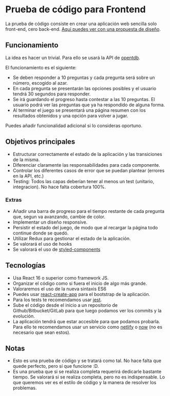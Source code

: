 # Prueba de código para Frontend
La prueba de código consiste en crear una aplicación web sencilla solo front-end, cero back-end. [Aqui puedes ver con una propuesta de diseño](https://github.com/ElParking/code-test/blob/master/font-end/sample-designs.md).

## Funcionamiento
La idea es hacer un trivial. Para ello se usará la API de [opentdb](https://opentdb.com/).

El funcionamiento es el siguiente:
- Se deben responder a 10 preguntas y cada pregunta será sobre un número, escogido al azar.
- En cada pregunta se presentarán las opciones posibles y el usuario tendrá 30 segundos para responder.
- Se irá guardando el progreso hasta contestar a las 10 preguntas. El usuario podrá ver las preguntas que ya ha respondido de alguna forma.
- Al terminar el juego se presentará una página resumen con los resultados obtenidos y una opción para volver a jugar.

Puedes añadir funcionalidad adicional si lo consideras oportuno.

## Objetivos principales
- Estructurar correctamente el estado de la aplicación y las transiciones de la misma.
- Diferenciar claramente las responsabilidades para cada componente.
- Controlar los diferentes casos de error que se puedan plantear (errores en la API, etc.)
- Testing: Todos las capas deberían tener al menos un test (unitario, integracion). No hace falta cobertura 100%.

### Extras
- Añadir una barra de progreso para el tiempo restante de cada pregunta que, segun va avanzando, cambie de color.
- Implementar un diseño responsive.
- Persistir el estado del juego, de modo que al recargar la página todo continue donde se quedó.
- Utilizar Redux para gestionar el estado de la aplicación.
- Se valorará el uso de hooks
- Se valorará el uso de [styled-components](https://styled-components.com/)

## Tecnologías
- Usa React 16 o superior como framework JS. 
- Organizar el código como si fuera el inicio de algo más grande.
- Valoraremos el uso de la nueva sintaxis ES6
- Puedes usar [react-create-app](https://facebook.github.io/create-react-app/) para el bootstrap de la aplicación.
- Para los tests te recomendamos usar [jest](https://jestjs.io/).
- Sube el código desde el inicio a un repositorio de Github/Bitbucket/GitLab para que luego podamos ver los commits y la evolución.
- La aplicación tendrá que estar accesible para que podamos probarla. Para ello te recomendamos usar un servicio como [netlify](https://www.netlify.com/) o [now](https://zeit.co/now) (no es necesario que sean estos).

## Notas
- Esto es una prueba de código y se tratará como tal. No hace falta que quede perfecto, pero sí que funcione :D.
- Es una prueba que si se realiza completa requerirá dedicarle bastante tiempo. Se valorará si se realiza completa, pero no es indispensable. Lo que queremos ver es el estilo de código y la manera de resolver los problemas. 
